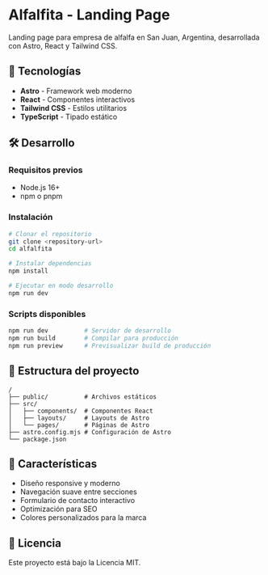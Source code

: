# Alfalfita - Landing Page

Landing page para empresa de alfalfa en San Juan, Argentina, desarrollada con Astro, React y Tailwind CSS.

## 🚀 Tecnologías

- **Astro** - Framework web moderno
- **React** - Componentes interactivos
- **Tailwind CSS** - Estilos utilitarios
- **TypeScript** - Tipado estático

## 🛠️ Desarrollo

### Requisitos previos
- Node.js 16+ 
- npm o pnpm

### Instalación

```bash
# Clonar el repositorio
git clone <repository-url>
cd alfalfita

# Instalar dependencias
npm install

# Ejecutar en modo desarrollo
npm run dev
```

### Scripts disponibles

```bash
npm run dev          # Servidor de desarrollo
npm run build        # Compilar para producción
npm run preview      # Previsualizar build de producción
```

## 📁 Estructura del proyecto

```
/
├── public/          # Archivos estáticos
├── src/
│   ├── components/  # Componentes React
│   ├── layouts/     # Layouts de Astro
│   └── pages/       # Páginas de Astro
├── astro.config.mjs # Configuración de Astro
└── package.json
```

## 🎨 Características

- Diseño responsive y moderno
- Navegación suave entre secciones
- Formulario de contacto interactivo
- Optimización para SEO
- Colores personalizados para la marca


## 📄 Licencia

Este proyecto está bajo la Licencia MIT.
